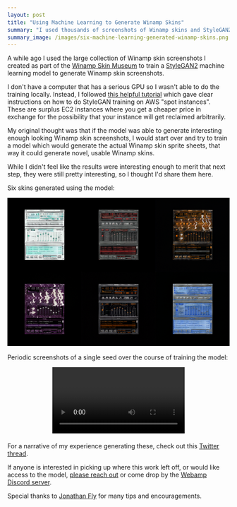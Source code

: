 ```yaml
---
layout: post
title: "Using Machine Learning to Generate Winamp Skins"
summary: "I used thousands of screenshots of Winamp skins and StyleGAN2 to train an ML model generate more Winamp skins."
summary_image: /images/six-machine-learning-generated-winamp-skins.png
---
```


A while ago I used the large collection of Winamp skin screenshots I created as part of the [Winamp Skin Museum](https://jordaneldredge.com/blog/winamp-skin-musuem/) to train a [StyleGAN2](https://github.com/NVlabs/stylegan2-ada) machine learning model to generate Winamp skin screenshots.

I don't have a computer that has a serious GPU so I wasn't able to do the training locally. Instead, I followed [this helpful tutorial](https://towardsdatascience.com/run-stylegan2-ada-on-an-aws-spot-instance-in-no-time-d2022fc1e119) which gave clear instructions on how to do StyleGAN training on AWS "spot instances". These are surplus EC2 instances where you get a cheaper price in exchange for the possibility that your instance will get reclaimed arbitrarily.

My original thought was that if the model was able to generate interesting enough looking Winamp skin screenshots, I would start over and try to train a model which would generate the actual Winamp skin sprite sheets, that way it could generate novel, usable Winamp skins.

While I didn't feel like the results were interesting enough to merit that next step, they were still pretty interesting, so I thought I'd share them here.

Six skins generated using the model:

![Six skins generated using the machine learning model](/images/six-machine-learning-generated-winamp-skins.png)

Periodic screenshots of a single seed over the course of training the model:

<video src="/videos/evolution-of-a-winamp-skin.mp4" controls style="image-rendering: pixelated; display: block; margin: 0 auto; margin-bottom: 20px;"></video>

For a narrative of my experience generating these, check out this [Twitter thread](https://twitter.com/captbaritone/status/1356836533882425347).

If anyone is interested in picking up where this work left off, or would like access to the model, [please reach out](https://jordaneldredge.com/contact/) or come drop by the [Webamp Discord server](https://webamp.org/chat).

Special thanks to [Jonathan Fly](https://iforcedabot.com/) for many tips and encouragements.